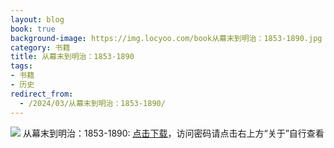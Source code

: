 ```yaml
---
layout: blog
book: true
background-image: https://img.locyoo.com/book从幕末到明治：1853-1890.jpg
category: 书籍
title: 从幕末到明治：1853-1890
tags:
- 书籍
- 历史
redirect_from:
  - /2024/03/从幕末到明治：1853-1890/
---
```

![](https://img.locyoo.com/book从幕末到明治：1853-1890.jpg)
从幕末到明治：1853-1890: <a name = "ref1" href="https://url18.ctfile.com/f/50983618-1051396813-aa7c1c?p=3619">点击下载</a>，访问密码请点击右上方“关于”自行查看